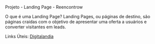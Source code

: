 Projeto - Landing Page - Reencontrow


O que é uma Landing Page?
Landing Pages, ou páginas de destino, são páginas craidas com o objetivo de apresentar uma oferta a usuários e converter visitantes em leads.

Links Úteis:
[Digitalandia](https://digilandia.io/transformacao-digital/landing-page/)
